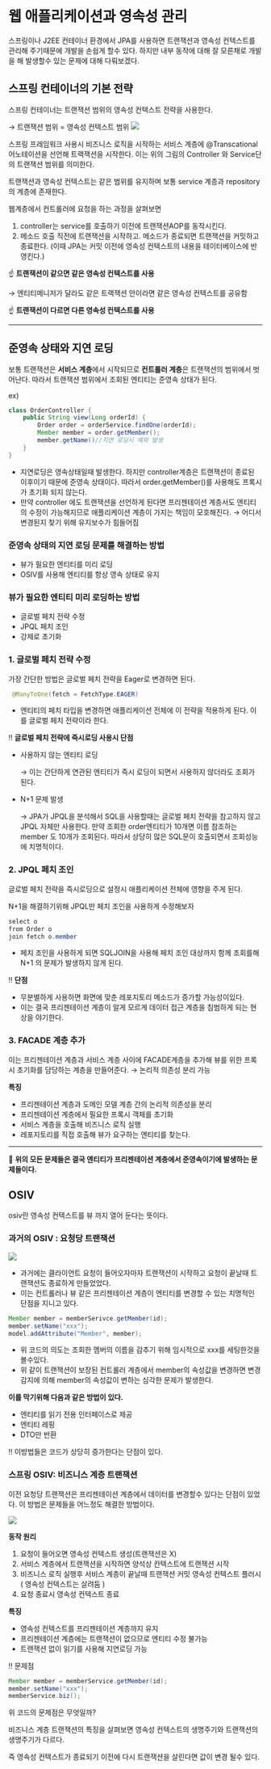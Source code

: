 
# 웹 애플리케이션과 영속성 관리

스프링이나 J2EE 컨테이너 환경에서 JPA를 사용하면 트랜잭션과 영속성 컨텍스트를 관리해 주기때문에 개발을 손쉽게 할수 있다. 하지만 내부 동작에 대해 잘 모른채로 개발을 해 발생할수 있는 문제에 대해 다뤄보겠다.

## 스프링 컨테이너의 기본 전략

스프링 컨테이너는 트랜잭션 범위의 영속성 컨텍스트 전략을 사용한다.

→ 트랜잭션 범위 = 영속성 컨텍스트 범위
![](https://images.velog.io/images/donglee99/post/16702eec-ba09-4307-a1e7-e460b12b8974/%EC%8A%A4%ED%81%AC%EB%A6%B0%EC%83%B7%202021-08-06%20%EC%98%A4%ED%9B%84%203.48.33.png)


스프링 프레임워크 사용시 비즈니스 로직을 시작하는 서비스 계층에 @Transcational 어노테이션을 선언해 트랙잭션을 시작한다. 이는 위의 그림의 Controller 와 Service단의 트랜잭션 범위를 의미한다.

트랜잭션과 영속성 컨텍스트는 같은 범위를 유지하며 보통 service 계층과 repository의 계층에 존재한다.

웹계층에서 컨트롤러에 요청을 하는 과정을 살펴보면

1. controller는 service를 호출하기 이전에 트랜잭션AOP를 동작시킨다.
2. 메소드 호출 직전에 트랜잭션을 시작하고. 메소드가 종료되면 트랜잭션을 커밋하고 종료한다. (이때 JPA는 커밋 이전에 영속성 컨텍스트의 내용을 테이터베이스에 반영킨다.)

☝️ **트랜잭션이 같으면 같은 영속성 컨텍스트를 사용**

→ 엔티티메니저가 달라도 같은 트랙잭션 안이라면 같은 영속성 컨텍스트를 공유함 

☝️ **트랜잭션이 다르면 다른 영속성 컨텍스트를 사용**

---

## 준영속 상태와 지연 로딩

보통 트랜잭션은 **서비스 계층**에서 시작되므로 **컨트롤러 계층**은 트랜잭션의 범위에서 벗어난다. 따라서 트랜잭션 범위에서 조회된 엔티티는 준영속 상태가 된다.

ex)

```java
class OrderController {
	public String view(Long orderId) {
		Order order = orderService.findOne(orderId);
		Member member = order.getMember();
		member.getName()//지연 로딩시 예외 발생
	}
}
```

- 지연로딩은 영속상태일때 발생한다. 하지만 controller계층은 트랜잭션이 종료된 이후이기 때문에 준영속 상태이다. 따라서 order.getMember()를 사용해도 프록시가 초기화 되지 않는다.
- 만약 controller 에도 트랜잭션을 선언하게 된다면 프리젠테이션 계층서도 엔티티의 수정이 가능해지므로 애플리케이션 계층이 가지는 책임이 모호해진다. → 어디서 변경된지 찾기 위해 유지보수가 힘들어짐

### 준영속 상태의 지연 로딩 문제를 해결하는 방법

- 뷰가 필요한 엔티티를 미리 로딩
- OSIV를 사용해 엔티티를 항상 영속 상태로 유지

### 뷰가 필요한 엔티티 미리 로딩하는 방법

- 글로벌 페치 전략 수정
- JPQL 페치 조인
- 강제로 초기화

### 1. 글로벌 페치 전략 수정

가장 간단한 방법은 글로벌 페치 전략을 Eager로 변경하면 된다.

```java
 @ManyToOne(fetch = FetchType.EAGER)
```

- 엔티티의 페치 타입을 변경하면 애플리케이션 전체에 이 전략을 적용하게 된다. 이를 글로벌 페치 전략이라 한다.

‼️ **글로벌 페치 전략에 즉시로딩 사용시 단점**

- 사용하지 않는 엔티티 로딩

    → 이는 간단하게 연관된 엔티티가 즉시 로딩이 되면서 사용하지 않더라도 조회가 된다.

- N+1 문제 발생

    → JPA가 JPQL을 분석해서 SQL을 사용할때는 글로벌 페치 전략을 참고하지 않고 JPQL 자체만 사용한다. 만약 조회한 order엔티티가 10개면 이름 참조하는 member 도 10개가 조회된다. 따라서 상당히 많은 SQL문이 호출되면서 조회성능에 치명적이다.

### 2. JPQL 페치 조인

글로벌 페치 전략을 즉시로딩으로 설정시 애플리케이션 전체에 영향을 주게 된다.

N+1을 해결하기위해 JPQL만 페치 조인을 사용하게 수정해보자

```java
select o
from Order o
join fetch o.member
```

- 페치 조인을 사용하게 되면 SQLJOIN을 사용해 페치 조인 대상까지 함께 조회를해 N+1 의 문제가 발생하지 않게 된다.

‼️ **단점**

- 무분별하게 사용하면 화면에 맞춘 레포지토리 메소드가 증가할 가능성이있다.
- 이는 결국 프리젠테이션 계층이 알게 모르게 데이터 접근 계층을 침범하게 되는 현상을 야기한다.

### 3. FACADE 계층 추가

이는 프리젠테이션 계층과 서비스 계층 사이에 FACADE계층을 추가해 뷰를 위한 프록시 초기화를 담당하는 계층을 만들어준다. → 논리적 의존성 분리 가능

**특징**

- 프리젠테이션 계층과 도메인 모델 계층 간의 논리적 의존성을 분리
- 프리젠테이션 계층에서 필요한 프록시 객체를 초기화
- 서비스 계층을 호출해 비즈니스 로직 실행
- 레포지토리를 직접 호출해 뷰가 요구하는 엔티티를 찾는다.

---

💁 **위의 모든 문제들은 결국 엔티티가 프리젠테이션 계층에서 준영속이기에 발생하는 문제들이다.**

## OSIV

osiv란 영속성 컨텍스트를 뷰 까지 열어 둔다는 뜻이다.

### 과거의 OSIV : 요청당 트랜잭션

![](https://images.velog.io/images/donglee99/post/f059c069-83c6-4ddc-b492-68888c2d7dd0/%EC%8A%A4%ED%81%AC%EB%A6%B0%EC%83%B7%202021-08-06%20%EC%98%A4%ED%9B%84%203.25.47.png)

- 과거에는 클라이언트 요청이 들어오자마자 트랜잭션이 시작하고 요청이 끝날때 트랜잭션도 종료하게 만들었었다.
- 이는 컨트롤러나 뷰 같은 프리젠테이션 계층이 엔티티를 변경할 수 있는 치명적인 단점을 지니고 있다.

```java
Member member = memberSerivce.getMember(id);
member.setName("xxx");
model.addAttribute("Member", member);
```

- 위 코드의 의도는 조회한 멤버의 이름을 감추기 위해 임시적으로 xxx를 세팅한것을 볼수있다.
- 위 같이 트랜잭션이 보장된 컨트롤러 계층에서 member의 속성값을 변경하면 변경 감지에 의해 member의 속성값이 변하는 심각한 문제가 발생한다.

**이를 막기위해 다음과 같은 방법이 있다.**

- 엔티티를 읽기 전용 인터페이스로 제공
- 엔티티 레핑
- DTO만 반환

‼️ 이방법들은 코드가 상당히 증가한다는 단점이 있다. 

### 스프링 OSIV: 비즈니스 계층 트랜잭션

이전 요청당 트랜잭션은 프리젠테이션 계층에서 데이터를 변경할수 있다는 단점이 있었다. 이 방법은 문제들을 어느정도 해결한 방법이다.

![](https://images.velog.io/images/donglee99/post/45a9fffe-0ebd-4cd0-8d1c-5816d471418c/%EC%8A%A4%ED%81%AC%EB%A6%B0%EC%83%B7%202021-08-06%20%EC%98%A4%ED%9B%84%203.36.23.png)

**동작 원리**

1. 요청이 들어오면 영속성 컨텍스트 생성(트랜잭션은 X)
2. 서비스 계층에서 트랜잭션을 시작하면 양석상 칸텍스트에 트랜잭션 시작
3. 비즈니스 로직 실행후 서비스 계층이 끝날때 트랜잭션 커밋 영속성 컨텍스트 플러시 ( 영속성 컨텍스트는 살려둠 )
4. 요청 종료시 영속성 컨텍스트 종료

**특징**

- 영속성 컨텍스트를 프리젠테이션 계층까지 유지
- 프리젠테이션 계층에는 트랜잭션이 없으므로 엔티티 수정 불가능
- 트랜잭션 없이 읽기를 사용해 지연로딩 가능

‼️ 문제점

```java
Member member = memberService.getMember(id);
member.setName("xxx");
memberService.biz();
```

위 코드의 문제점은 무엇일까?

비즈니스 계층 트랜잭션의 특징을 살펴보면 영속성 컨텍스트의 생명주기와 트랜잭션의 생명주기가 다르다. 

즉 영속성 컨텍스트가 종료되기 이전에 다시 트랜잭션을 살린다면 값이 변경 될수 있다.